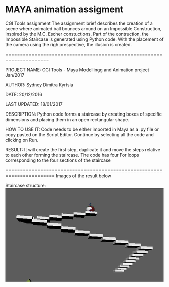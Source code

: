 # MAYA animation assigment
CGI Tools assignment
The assignment brief describes the creation of a scene where animated ball bounces around on an Impossible Construction, inspired by the M.C. Escher constuctions. 
Part of the contruction, the Impossible Staircase is generated using Python code. With the placement of the camera using the righ prespective, the illusion is created.

=====================================================================

PROJECT NAME: CGI Tools - Maya Modellingg and Animation project Jan/2017

AUTHOR: Sydney Dimitra Kyrtsia

DATE: 20/12/2016

LAST UPDATED: 18/01/2017

DESCRIPTION: 
Python code forms a staircase by creating boxes of specific dimensions and placing them in an open rectangular shape. 

HOW TO USE IT: 
Code needs to be either imported in Maya as a .py file or copy pasted on the Script Editor.
Continue by selecting all the code and clicking on Run.

RESULT:
It will create the first step, duplicate it and move the steps relative to each other forming the staircase.
The code has four For loops corresponding to the four sections of the staircase

=======================================================================
Images of the result below

Staircase structure:
![alt text](https://github.com/SydneyDimitra/MAYA_animation_assigment/blob/master/images/staircase_structure.png "Staircase")



